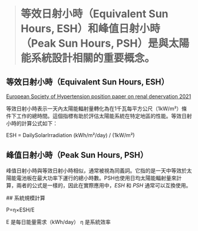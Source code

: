 > # 等效日射小時（Equivalent Sun Hours, ESH）和峰值日射小時（Peak Sun Hours, PSH）是與太陽能系統設計相關的重要概念。

## 等效日射小時（Equivalent Sun Hours, ESH）
[European Society of Hypertension position paper on
renal denervation 2021](https://www.eshonline.org/esh-content/uploads/2021/09/European-Society-of-Hypertesion-position-paper-on-renal-denervation-2021.pdf)

等效日射小時表示一天內太陽能輻射量轉化為在1千瓦每平方公尺（1kW/m²）條件下工作的總時間。這個指標有助於評估太陽能系統在特定地區的性能。等效日射小時的計算公式如下：

ESH = DailySolarIrradiation (kWh/m²/day) / (1kW/m²)

## 峰值日射小時（Peak Sun Hours, PSH）

峰值日射小時與等效日射小時相似，通常被視為同義詞。它指的是一天中等效於太陽能電池板在最大功率下運行的總小時數。PSH也使用日均太陽能輻射量來計算，兩者的公式是一樣的，因此在實際應用中，*ESH* 和 *PSH* 通常可以互換使用。

​## 系統規模計算

P=η×ESH/E

E 是每日能量需求（kWh/day）
η 是系統效率

​


​
